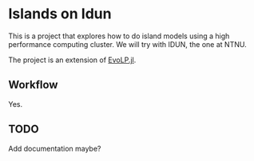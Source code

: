 # Islands on Idun

This is a project that explores how to do island models using a high performance computing cluster. We will try with IDUN, the one at NTNU.

The project is an extension of [EvoLP.jl](https://github.com/ntnu-ai-lab/EvoLP.jl).

## Workflow

Yes.

## TODO

Add documentation maybe?
